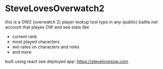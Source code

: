 # SteveLovesOverwatch2

this is a OW2 (overwatch 2) player lookup tool
type in any (public) battle.net account that playes OW and see stats like
* current rank
* most played characters
* win rates on characters and roles
* and more

built using react
see deployed app: https://stevelovesow.com
